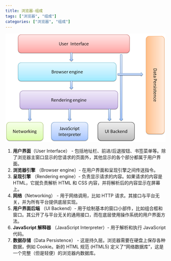 ```yaml
---
title: 浏览器-组成
tags: ["浏览器", "组成"]
categories: ["浏览器", "组成"]
---
```


![](../images/layers.png)

1. **用户界面**（User Interface） - 包括地址栏、前进/后退按钮、书签菜单等。除了浏览器主窗口显示的您请求的页面外，其他显示的各个部分都属于用户界面。
2. **浏览器引擎** （Browser engine）- 在用户界面和呈现引擎之间传送指令。
3. **呈现引擎** （Rendering engine）- 负责显示请求的内容。如果请求的内容是 HTML，它就负责解析 HTML 和 CSS 内容，并将解析后的内容显示在屏幕上。
4. **网络**（Networking） - 用于网络调用，比如 HTTP 请求。其接口与平台无关，并为所有平台提供底层实现。
5. **用户界面后端** （UI Backend）- 用于绘制基本的窗口小部件，比如组合框和窗口。其公开了与平台无关的通用接口，而在底层使用操作系统的用户界面方法。
6. **JavaScript 解释器** （JavaScript Interpreter）- 用于解析和执行 JavaScript 代码。
7. **数据存储**（Data Persistence） - 这是持久层。浏览器需要在硬盘上保存各种数据，例如 Cookie。新的 HTML 规范 (HTML5) 定义了“网络数据库”，这是一个完整（但是轻便）的浏览器内数据库。

<!--more-->